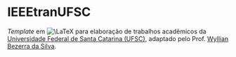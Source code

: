 # IEEEtranUFSC

_Template_ em ![\LaTeX](https://render.githubusercontent.com/render/math?math=%5CLaTeX) para elaboração de trabalhos acadêmicos da [Universidade Federal de Santa Catarina (UFSC)](<http://wyllian.prof.ufsc.br/>), adaptado pelo Prof. [Wyllian Bezerra da Silva](mailto:wyllianbs@gmail.com).
